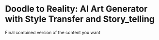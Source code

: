 ﻿# Doodle to Reality: AI Art Generator with Style Transfer and Story_telling

Final combined version of the content you want
